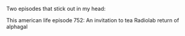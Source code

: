 Two episodes that stick out in my head:

This american life episode 752: An invitation to tea
Radiolab return of alphagal
